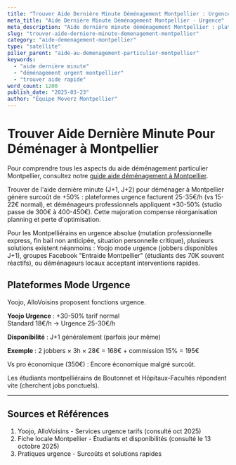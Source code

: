 ```yaml
---
title: "Trouver Aide Dernière Minute Déménagement Montpellier : Urgence"
meta_title: "Aide Dernière Minute Déménagement Montpellier - Urgence"
meta_description: "Aide dernière minute déménagement Montpellier : plateformes urgence +50%, étudiants disponibles J+1. Solutions express."
slug: "trouver-aide-derniere-minute-demenagement-montpellier"
category: "aide-demenagement-montpellier"
type: "satellite"
pilier_parent: "aide-au-demenagement-particulier-montpellier"
keywords:
  - "aide dernière minute"
  - "déménagement urgent montpellier"
  - "trouver aide rapide"
word_count: 1200
publish_date: "2025-03-23"
author: "Équipe Moverz Montpellier"
---
```


# Trouver Aide Dernière Minute Pour Déménager à Montpellier


Pour comprendre tous les aspects du aide déménagement particulier Montpellier, consultez notre [guide aide déménagement à Montpellier](/blog/aide-demenagement-particulier-montpellier/aide-demenagement-particulier-montpellier).


Trouver de l'aide dernière minute (J+1, J+2) pour déménager à Montpellier génère surcoût de +50% : plateformes urgence facturent 25-35€/h (vs 15-22€ normal), et déménageurs professionnels appliquent +30-50% (studio passe de 300€ à 400-450€). Cette majoration compense réorganisation planning et perte d'optimisation.

Pour les Montpelliérains en urgence absolue (mutation professionnelle express, fin bail non anticipée, situation personnelle critique), plusieurs solutions existent néanmoins : Yoojo mode urgence (jobbers disponibles J+1), groupes Facebook "Entraide Montpellier" (étudiants des 70K souvent réactifs), ou déménageurs locaux acceptant interventions rapides.

## Plateformes Mode Urgence

Yoojo, AlloVoisins proposent fonctions urgence.

**Yoojo Urgence** : +30-50% tarif normal  
Standard 18€/h → Urgence 25-30€/h

**Disponibilité** : J+1 généralement (parfois jour même)

**Exemple** : 2 jobbers × 3h × 28€ = 168€ + commission 15% = 195€

Vs pro économique (350€) : Encore économique malgré surcoût.

Les étudiants montpelliérains de Boutonnet et Hôpitaux-Facultés répondent vite (cherchent jobs ponctuels).

---

## Sources et Références

1. Yoojo, AlloVoisins - Services urgence tarifs (consulté oct 2025)
2. Fiche locale Montpellier - Étudiants et disponibilités (consulté le 13 octobre 2025)
3. Pratiques urgence - Surcoûts et solutions rapides

